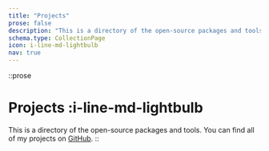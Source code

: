 ```yaml
---
title: "Projects"
prose: false
description: "This is a directory of the open-source packages and tools I've released that are actively maintained."
schema.type: CollectionPage
icon: i-line-md-lightbulb
nav: true
---
```


::prose
# Projects :i-line-md-lightbulb

This is a directory of the open-source packages and tools.  You can find all of my projects on [GitHub](https://github.com/yzh990918).
::

<ProjectList />
